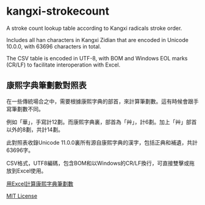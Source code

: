 # kangxi-strokecount

A stroke count lookup table according to Kangxi radicals stroke order.

Includes all han characters in Kangxi Zidian that are encoded in Unicode 10.0.0, with 63696 characters in total.

The CSV table is encoded in UTF-8, with BOM and Windows EOL marks (CR/LF) to facilitate interoperation with Excel.


## 康熙字典筆劃數對照表

在一些傳統場合之中，需要根據康熙字典的部首，來計算筆劃數。這有時候會跟手寫筆劃數不同。

例如「華」，手寫計12劃。而康熙字典裏，部首為「艸」，計6劃。加上「艸」部首以外的8劃，共計14劃。

此對照表收錄Unicode 11.0.0裏所有源自康熙字典的漢字，包括正典和補遺，共計63696字。

CSV格式，UTF8編碼，包含BOM和以Windows的CR/LF換行，可直接雙擊或拖放到Excel使用。

[用Excel計算康熙字典筆劃數](https://breezyreeds.wordpress.com/2017/04/08/%E7%94%A8excel%E8%A8%88%E7%AE%97%E5%BA%B7%E7%86%99%E5%AD%97%E5%85%B8%E7%AD%86%E5%8A%83%E6%95%B8/)

[MIT License](https://github.com/breezyreeds/kangxi-strokecount/blob/master/LICENSE)
